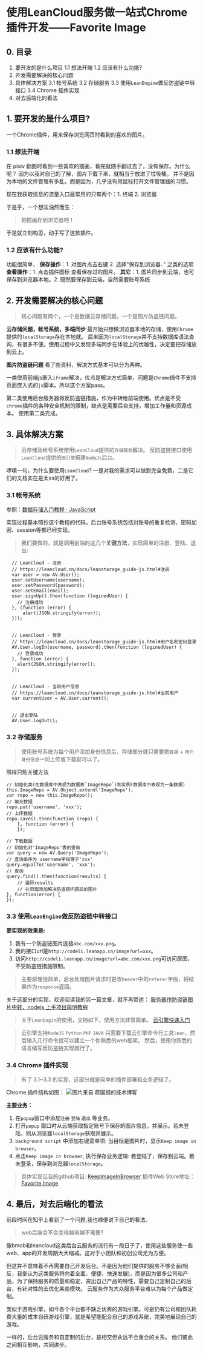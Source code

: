 #  使用LeanCloud服务做一站式Chrome插件开发——Favorite Image
## 0. 目录
1. 要开发的是什么项目
	1.1 想法开端
	1.2 应该有什么功能?
2. 开发需要解决的核心问题
3. 具体解决方案
	3.1 帐号系统
	3.2 存储服务
	3.3 使用`LeanEngine`做反防盗链中转接口
	3.4 Chrome 插件实现
4. 对去后端化的看法

## 1. 要开发的是什么项目?
一个Chrome插件，用来保存浏览网页时看到的喜欢的图片。

### 1.1 想法开端
在 pixiv 翻图时看到一些喜欢的插画，看完就随手翻过去了，没有保存。为什么呢？ 因为以我对自己的了解，图片下载下来，就相当于放进了垃圾桶。 并不是因为本地的文件管理有多乱，而是因为，几乎没有用鼠标打开文件管理器的习惯。

现在我获取信息的流量入口最常用的只有两个：1. 终端 2. 浏览器

于是乎，一个想法油然而生：
> 把插画存到浏览器吧！

于是就立刻构思，动手写了这款插件。

### 1.2 应该有什么功能?
功能很简单，
**保存操作**：1. 对图片点击右键 2. 选择"保存到浏览器.." 之类的选项
**查看操作**：1. 点击插件图标 查看保存过的图片。
**其它**：1. 图片同步到云端，也可保存到浏览器本地。2. 既然要保存到云端，自然需要账号系统

## 2. 开发需要解决的核心问题

> 核心问题有两个，一个是数据云存储问题，一个是图片防盗链问题。

**云存储问题，帐号系统，多端同步**
最开始只想做浏览器本地的存储，使用`Chrome`提供的`localStorage`存在本地就。
后来因为`localStorage`并不支持数据库语法查询，有很多不便。使用过程中又发现多端同步在体验上的优越性，决定要把存储放到云上。

**图片防盗链问题**
看了些资料，解决方式基本可以分为两种。

一类使用前端js嵌入`iframe`解决，优点是解决方式简单，问题是`Chrome`插件不支持页面嵌入式的`js`脚本。所以这个方案pass。

第二类使用后台服务器做反防盗链措施，作为中转给前端使用。优点是不受`chrome`插件的各种安全机制的限制，缺点是需要后台支持，增加工作量和资源成本。
使用第二类完成。

## 3. 具体解决方案

> 云存储及帐号系统使用`LeanCloud`提供的`存储服务`解决。
反防盗链接口使用`LeanCloud`提供的`云引擎`搭建`NodeJs`后台。

啰嗦一句，为什么要使用`LeanCloud`? 
一是对我的需求可以做到完全免费，二是它们的文档实在是太xx的好用了。

### 3.1 帐号系统

参照：[数据存储入门教程 · JavaScript](https://leancloud.cn/docs/leanstorage-started-js.html)

实现过程基本照抄这个教程的代码。后台账号系统包括对账号的重复检测、密码加密、session等都已经实现。

> 我们要做的，就是调用前端的这几个**关键方法**，实现简单的注册、登陆、退出:
 
```
  // LeanCloud - 注册
  // https://leancloud.cn/docs/leanstorage_guide-js.html#注册
  var user = new AV.User();
  user.setUsername(username);
  user.setPassword(password);
  user.setEmail(email);
  user.signUp().then(function (loginedUser) {
    // 注册成功
  }, (function (error) {
      alert(JSON.stringify(error));
  }));


  // LeanCloud - 登录
  // https://leancloud.cn/docs/leanstorage_guide-js.html#用户名和密码登录
  AV.User.logIn(username, password).then(function (loginedUser) {
    // 登录成功
  }, function (error) {
    alert(JSON.stringify(error));
  });


  // LeanCloud - 当前用户信息
  // https://leancloud.cn/docs/leanstorage_guide-js.html#当前用户
  var currentUser = AV.User.current();


  // 退出登陆
  AV.User.logOut();

```


### 3.2 存储服务

> 使用账号系统为每个用户添加身份信息后，存储部分就只需要把`数据` + `用户身份信息`一同上传或下载就可以了。

照样只贴关键方法

```
// 初始化类(在数据库中表现为数据表`ImageRepo`)和实例(数据库中表现为一条数据)
this.ImageRepo = AV.Object.extend('ImageRepo');
var repo = new this.ImageRepo();
// 填充数据
repo.put('username', 'xxx');
// 上传数据
repo.save().then(function (repo) {
    }, function (error) {
    });

// 下载数据
// 初始化对'ImageRepo'表的查询
var query = new AV.Query('ImageRepo');
// 查询条件为 username字段等于'xxx'
query.equalTo('username', 'xxx');
// 查询
query.find().then(function(results) {
    // 遍历results
    // 在页面添加解决防盗链问题后的图片
}, function(error) {
});
```

### 3.3 使用`LeanEngine`做反防盗链中转接口

**要实现的效果是:**
1. 我有一个防盗链图片连接`abc.com/xxx.png`。
2. 我的接口url是`http://codeli.leanapp.cn/image?url=xxx`。
3. 访问`http://codeli.leanapp.cn/image?url=abc.com/xxx.png`可访问原图，不受防盗链措施限制。

> 主要原理很简单，后台处理图片请求时更改`header`中的`referer`字段，将结果作为`response`返回。

关于这部分的实现，欢迎阅读我的另一篇文章，就不再赘述：
[服务器作防盗链图片中转，nodejs 上手项目简明教程](http://www.jianshu.com/p/7b9f7cd6dce5)


> 关于`LeanEngin`的使用，文档如下，使用方法非常简单。
[云引擎快速入门](https://leancloud.cn/docs/leanengine_quickstart.html)

> 云引擎支持`NodeJS` `Python` `PHP` `JAVA` 
只需要下载云引擎命令行工具`lean`，然后输入几行命令就可以建立一个你熟悉的web框架。
然后，使用你熟悉的语言编写反防盗链实现就行了。

### 3.4 Chrome 插件实现

> 有了 3.1~3.3 的实现，这部分就是简单的插件部署和业务逻辑了。

Chrome 插件结构如图：
![图片来自 蒋国纲的技术博客](http://7xrnu9.com1.z0.glb.clouddn.com/chrome%E6%8F%92%E4%BB%B6%E7%BB%93%E6%9E%84.png)

**主要业务：**
1. 在`popup`窗口中添加`注册` `登陆` `退出` 等业务。
2. 打开`popup` 窗口时从云端获取指定账号下保存的图片信息，并展示。若未登陆，则从浏览器`localStorage`获取并展示。
3. `background script` 中添加右键菜单项: 当目标是图片时，显示`Keep image in browser`。
4. 点击`Keep image in browser`, 执行保存业务逻辑: 若登陆了，保存到云端。若未登录，保存到浏览器`localStorage`。

> 具体实现见我的github项目:  [KeepImageInBrowser](https://github.com/auv1107/KeepImageInBrowser)
> 插件Web Store地址： [Favorite Image](https://chrome.google.com/webstore/detail/favorite-image/dboialkignkpkbggkomglilgdhkgijfp)

## 4. 最后，对去后端化的看法

前段时间在知乎上看到了一个问题,我也顺便说下自己的看法。
> web后端会不会变得越来越不需要?

像bmob和leancloud这类后台云服务的流行有一段日子了，使用这些服务使一些web、app的开发周期大大缩减。这对于小团队和初创公司尤为方便。

但这并不意味着不再需要自己开发后台。不是因为他们提供的服务不够全面(相反，我倒认为这类服务将向着全面、便捷、快速发展)，而是因为很多公司和产品，为了保持服务的质量和稳定，突出自己产品的特性，需要自己定制自己的后台，有针对性的去优化某些模块。
云服务作为大众服务平台难以为每个产品做定制。

类似于游戏引擎，如今各个平台都不缺乏优秀的游戏引擎。可是仍有公司和团队耗费大量的成本自研游戏引擎，就是希望能配合自己的游戏系统，完美地展现自己的游戏。

一样的，后台云服务和自定制的后台，是相交但永远不会重合的关系。 他们彼此之间相互影响，共同进步。


